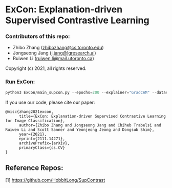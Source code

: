 # ExCon: Explanation-driven Supervised Contrastive Learning

### Contributors of this repo:
- Zhibo Zhang (zhibozhang@cs.toronto.edu)
- Jongseong Jang (j.jang@lgresearch.ai)
- Ruiwen Li (ruiwen.li@mail.utoronto.ca)

Copyright (c) 2021, all rights reserved.

### Run ExCon:
```python
python3 ExCon/main_supcon.py --epochs=200 --explainer="GradCAM" --dataset="cifar100" --batch_size=256 --method="Ex_SupCon" --learning_rate=0.5 --temp=0.1 --cosine --negative_pair=1 --validation=1 --background_anchor=0 --exp_epochs=0
```

If you use our code, please cite our paper:
```
@misc{zhang2021excon,
      title={ExCon: Explanation-driven Supervised Contrastive Learning for Image Classification},
      author={Zhibo Zhang and Jongseong Jang and Chiheb Trabelsi and Ruiwen Li and Scott Sanner and Yeonjeong Jeong and Dongsub Shim},
      year={2021},
      eprint={2111.14271},
      archivePrefix={arXiv},
      primaryClass={cs.CV}
}
```
## Reference Repos:

[1] https://github.com/HobbitLong/SupContrast
